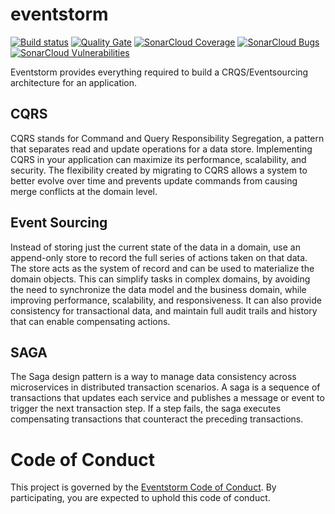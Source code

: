 # eventstorm

[![Build status](https://github.com/eventstorm-projects/eventstorm/actions/workflows/maven.yml/badge.svg)](https://github.com/eventstorm-projects/eventstorm/actions)
[![Quality Gate](https://sonarcloud.io/api/project_badges/measure?project=eu.eventstorm%3Aeventstorm&metric=alert_status)](https://sonarcloud.io/dashboard?id=eu.eventstorm%3Aeventstorm)
[![SonarCloud Coverage](https://sonarcloud.io/api/project_badges/measure?project=eu.eventstorm%3Aeventstorm&metric=coverage)](https://sonarcloud.io/component_measures/metric/coverage/list?id=eu.eventstorm%3Aeventstorm)
[![SonarCloud Bugs](https://sonarcloud.io/api/project_badges/measure?project=eu.eventstorm%3Aeventstorm&metric=bugs)](https://sonarcloud.io/component_measures/metric/reliability_rating/list?id=eu.eventstorm%3Aeventstorm)
[![SonarCloud Vulnerabilities](https://sonarcloud.io/api/project_badges/measure?project=eu.eventstorm%3Aeventstorm&metric=vulnerabilities)](https://sonarcloud.io/component_measures/metric/security_rating/list?id=eu.eventstorm%3Aeventstorm)

Eventstorm provides everything required to build a CRQS/Eventsourcing architecture for an application.

## CQRS
CQRS stands for Command and Query Responsibility Segregation, a pattern that separates read and update operations for a data store. 
Implementing CQRS in your application can maximize its performance, scalability, and security. 
The flexibility created by migrating to CQRS allows a system to better evolve over time and prevents update commands from causing merge conflicts at the domain level.

## Event Sourcing
Instead of storing just the current state of the data in a domain, use an append-only store to record the full series of actions taken on that data. 
The store acts as the system of record and can be used to materialize the domain objects. This can simplify tasks in complex domains, by avoiding the need to synchronize the data model and the business domain, while improving performance, scalability, and responsiveness. 
It can also provide consistency for transactional data, and maintain full audit trails and history that can enable compensating actions.

## SAGA
The Saga design pattern is a way to manage data consistency across microservices in distributed transaction scenarios. 
A saga is a sequence of transactions that updates each service and publishes a message or event to trigger the next transaction step.
If a step fails, the saga executes compensating transactions that counteract the preceding transactions.

# Code of Conduct

This project is governed by the [Eventstorm Code of Conduct](CODE_OF_CONDUCT.adoc). 
By participating, you are expected to uphold this code of conduct.

